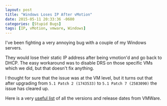 ```yaml
---
layout: post
title: "Windows Loses IP After vMotion"
date: 2015-05-11 20:33:36 -0600
categories: [Stupid Bugs]
tags: [IP, vMotion, vmware, Windows]
---
```


I've been fighting a very annoying bug with a couple of my Windows servers.

They would lose their static IP address after being vmotion'd and go back to DHCP. The easy workaround was to disable DRS on those specific VMs which we did, but that doesn't fix anything.

I thought for sure that the issue was at the VM level, but it turns out that after upgrading from `5.1 Patch 2 (1743533)` to `5.1 Patch 7 (2583090)` the issue has cleared up.

Here is a very [useful list](http://kb.vmware.com/selfservice/microsites/search.do?language=en_US&cmd=displayKC&externalId=1014508#ESX) of all the versions and release dates from VMWare.
